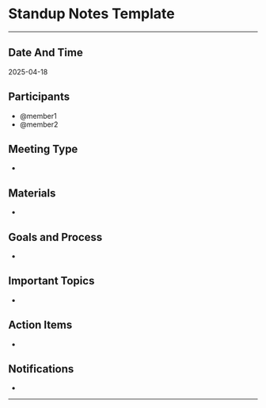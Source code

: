 # Standup Notes Template


---

## Date And Time
2025-04-18

## Participants
- @member1  
- @member2  

## Meeting Type
- 

## Materials
- 

## Goals and Process
- 

## Important Topics
-

## Action Items
-

## Notifications
-



---

